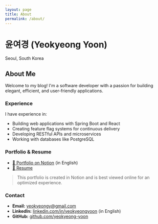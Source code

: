 ```yaml
---
layout: page
title: About
permalink: /about/
---
```


# 윤여경 (Yeokyeong Yoon)

<div class="location">Seoul, South Korea</div>

## About Me

Welcome to my blog! I'm a software developer with a passion for building elegant, efficient, and user-friendly applications.

### Experience

I have experience in:

* Building web applications with Spring Boot and React
* Creating feature flag systems for continuous delivery
* Developing RESTful APIs and microservices
* Working with databases like PostgreSQL

### Portfolio & Resume

<div class="portfolio-section">
<ul>
<li><a href="https://polished-chicken-aca.notion.site/Yeokyeong-Yoon-19a67bf8bfe280519aaaf36d8d299044">📌 Portfolio on Notion</a> (in English)</li>
<li><a href="https://docs.google.com/document/d/e/2PACX-1vQ89-o6Af_Pc1VAHxXySZPjQIoBZXhrqwISkzdC1gQ_ErF7smHgtld-qOSzdEfX40zHSxBC27uSvUSl/pub">📎 Resume</a></li>
</ul>

<blockquote>
This portfolio is created in Notion and is best viewed online for an optimized experience.
</blockquote>
</div>

### Contact

<div class="contact-links">
<ul>
<li><strong>Email:</strong> <a href="mailto:yeokyeongy@gmail.com">yeokyeongy@gmail.com</a></li>
<li><strong>LinkedIn:</strong> <a href="https://www.linkedin.com/in/yeokyeongyoon/">linkedin.com/in/yeokyeongyoon</a> (in English)</li>
<li><strong>GitHub:</strong> <a href="https://github.com/yeokyeong-yoon">github.com/yeokyeong-yoon</a></li>
</ul>
</div> 